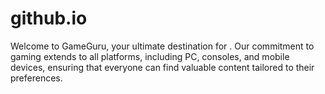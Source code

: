 # github.io
  Welcome to GameGuru, your ultimate destination for .  Our commitment to gaming extends to all platforms, including PC, consoles, and mobile devices, ensuring that everyone can find valuable content tailored to their preferences. 
